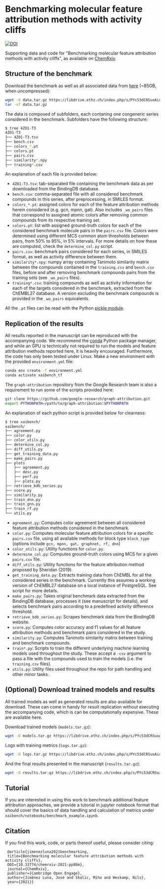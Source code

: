 # Benchmarking molecular feature attribution methods with activity cliffs

[![DOI](https://zenodo.org/badge/DOI/10.5281/zenodo.5523952.svg)](https://doi.org/10.5281/zenodo.5523952)

Supporting data and code for "Benchmarking molecular feature attribution methods with activity cliffs", as available on [ChemRxiv](https://chemrxiv.org/engage/chemrxiv/article-details/613b21fe27d906d4c183cfc1).


## Structure of the benchmark

Download the benchmark as well as all associated data from [here](https://www.research-collection.ethz.ch/handle/20.500.11850/504716) (~85GB, when uncompressed):


```bash
wget -O data.tar.gz https://libdrive.ethz.ch/index.php/s/PYc53dCRSuxAiqC/download
tar -xf data.tar.gz
```

The data is composed of subfolders, each contaning one congeneric series considered in the benchmark. Subfolders have the following structure:

```bash
$ tree 4ZO1-T3
4ZO1-T3
├── 4ZO1-T3.tsv
├── bench.csv
├── colors_*.pt 
├── colors.pt
├── pairs.csv
├── similarity*.npy
├── training*.csv

```

An explanation of each file is provided below:


* `4ZO1-T3.tsv`: tab-separated file containing the benchmark data as per downloaded from the BindingDB database.
* `bench.csv`: comma-separated file with all considered benchmark compounds in this series, after preprocessing, in SMILES format. 
* `colors_*.pt`: assigned colors for each of the feature attribution methods herein considered (e.g. gcn, mpnn, gat). Also includes `_wo_pairs` files that correspond to assigned atomic colors after removing common compounds from its respective training set.
* `colors.pt`: list with assigned ground-truth colors for each of the considered benchmark molecule pairs in the `pairs.csv` file. Colors were determined using different MCS common atom thresholds between pairs, from 50% to 95%, in 5% intervals. For more details on how these are computed, check the `determine_col.py` script.
* `pairs.csv`: benchmark pairs considered for each series, in SMILES format, as well as activity difference between them.
* `similarity*.npy`: numpy array containing Tanimoto similarity matrix between the compounds contained in the `training.csv` and `bench.csv` files, before and after removing benchmark compounds pairs from the training sets (see `_wo_pairs` files).
* `training*.csv`: training compounds as well as activity information for each of the targets considered in the benchmark, extracted from the ChEMBL27 database. A version excluding the benchmark compounds is provided in the `_wo_pairs` equivalents.

All the `.pt` files can be read with the Python [pickle module](https://docs.python.org/3/library/pickle.html).


## Replication of the results

All results reported in the manuscript can be reproduced with the accompanying code. We recommend the [conda](https://docs.conda.io/en/latest/miniconda.html) Python package manager, and while an GPU is technically not required to run the models and feature attribution methods reported here, it is heavily encouraged. Furthermore, the code has only been tested under Linux. Make a new environment with the provided `environment.yml` file:

```bash
conda env create -f environment.yml
conda activate xaibench_tf
```

The `graph-attribution` repository from the Google Research team is also a requirement to run some of the scripts provided here:

```bash
git clone https://github.com/google-research/graph-attribution.git
export PYTHONPATH=/path/to/graph-attribution:$PYTHONPATH
```

An explanation of each python script is provided below for clearness:

```bash
$ tree xaibench/
xaibench/
├── agreement.py
├── color.py
├── color_utils.py
├── determine_col.py
├── diff_utils.py
├── get_training_data.py
├── make_pairs.py
├── plots
│   ├── agreement.py
│   ├── desc.py
│   ├── perf.py
│   ├── plots.py
├── retrieve_bdb_series.py
├── score.py
├── similarity.py
├── train_dnn.py
├── train_gnn.py
├── train_rf.py
└── utils.py
```

* `agreement.py`: Computes color agreement between all considered feature attribution methods considered in the benchmark.
* `color.py`: Computes molecular feature attribution colors for a specific `pairs.csv` file, using all available methods for block type `block_type` (options include `gcn, mpnn, gat, graphnet, rf, dnn`) 
* `color_utils.py`: Utility functions for `color.py`.
* `determine_col.py`: Computes ground-truth colors using MCS for a given `pairs.csv` file.
* `diff_utils.py`: Utility functions for the feature attribution method proposed by Sheridan (2019).
* `get_training_data.py`: Extracts training data from ChEMBL for all the considered series in the benchmark. Currently this assumes a working version of ChEMBL27 database on a local instance of PostgreSQL. See script for more details.
* `make_pairs.py`: Takes original benchmark data extracted from the BindingDB database, processes it (see manuscript for details), and selects benchmark pairs according to a predefined activity difference threshold.
* `retrieve_bdb_series.py`: Scrapes benchmark data from the BindingDB website.
* `score.py`: Computes color accuracy and f1 values for all feature attribution methods and benchmark pairs considered in the study.
* `similarity.py`: Computes Tanimoto similarity matrix between training and benchmark compounds.
* `train*.py`: Scripts to train the different underlying machine learning models used throughout the study. These accept a `-csv` argument to pass a file with the compounds used to train the models (i.e. the `training.csv` files).
* `utils.py`: Utility files used throughout the repo for path handling and other minor tasks. 


## (Optional) Download trained models and results

All trained models as well as generated results are also available for download. These can come in handy for result replication without executing the accompanying code, which is can be computationally expensive. These are available here.

Download trained models (`models.tar.gz`):

```bash
wget -O models.tar.gz https://libdrive.ethz.ch/index.php/s/PYc53dCRSuxAiqC/download
```

Logs with training metrics (`logs.tar.gz`):

```bash
wget -O logs.tar.gz https://libdrive.ethz.ch/index.php/s/PYc53dCRSuxAiqC/download
```

And the final results presented in the manuscript (`results.tar.gz`):

```bash
wget -O results.tar.gz https://libdrive.ethz.ch/index.php/s/PYc53dCRSuxAiqC/download
```

## Tutorial

If you are interested in using this work to benchmark additional feature attribution approaches, we provide a tutorial in jupyter notebook format that should cover the basics of data handling and calculation of metrics under `xaibench/notebooks/benchmark_example.ipynb`.  

## Citation

If you find this work, code, or parts thereof useful, please consider citing:

```
 @article{jimenezluna2021benchmarking,
 title={Benchmarking molecular feature attribution methods with activity cliffs},
 DOI={10.33774/chemrxiv-2021-pp88m},
 journal={ChemRxiv},
 publisher={Cambridge Open Engage},
 author={Jiménez Luna, José and Skalic, Miha and Weskamp, Nils},
 year={2021}}

```

